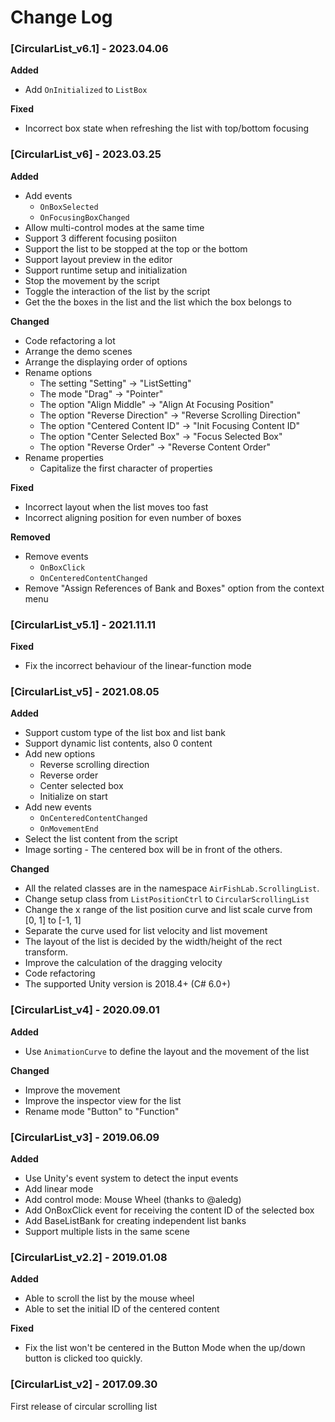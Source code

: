 # Change Log

### [CircularList_v6.1] - 2023.04.06

**Added**

- Add `OnInitialized` to `ListBox`

**Fixed**

- Incorrect box state when refreshing the list with top/bottom focusing

### [CircularList_v6] - 2023.03.25

**Added**

- Add events
  - `OnBoxSelected`
  - `OnFocusingBoxChanged`
- Allow multi-control modes at the same time
- Support 3 different focusing posiiton
- Support the list to be stopped at the top or the bottom
- Support layout preview in the editor
- Support runtime setup and initialization
- Stop the movement by the script
- Toggle the interaction of the list by the script
- Get the the boxes in the list and the list which the box belongs to

**Changed**

- Code refactoring a lot
- Arrange the demo scenes
- Arrange the displaying order of options
- Rename options
  - The setting "Setting" -> "ListSetting"
  - The mode "Drag" -> "Pointer"
  - The option "Align Middle" -> "Align At Focusing Position"
  - The option "Reverse Direction" -> "Reverse Scrolling Direction"
  - The option "Centered Content ID" -> "Init Focusing Content ID"
  - The option "Center Selected Box" -> "Focus Selected Box"
  - The option "Reverse Order" -> "Reverse Content Order"
- Rename properties
  - Capitalize the first character of properties

**Fixed**

- Incorrect layout when the list moves too fast
- Incorrect aligning position for even number of boxes

**Removed**

- Remove events
  - `OnBoxClick`
  - `OnCenteredContentChanged`
- Remove "Assign References of Bank and Boxes" option from the context menu

### [CircularList_v5.1] - 2021.11.11

**Fixed**

- Fix the incorrect behaviour of the linear-function mode

### [CircularList_v5] - 2021.08.05

**Added**

- Support custom type of the list box and list bank
- Support dynamic list contents, also 0 content
- Add new options
  - Reverse scrolling direction
  - Reverse order
  - Center selected box
  - Initialize on start
- Add new events
  - `OnCenteredContentChanged`
  - `OnMovementEnd`
- Select the list content from the script
- Image sorting - The centered box will be in front of the others.

**Changed**

- All the related classes are in the namespace `AirFishLab.ScrollingList`.
- Change setup class from `ListPositionCtrl` to `CircularScrollingList`
- Change the x range of the list position curve and list scale curve from [0, 1] to [-1, 1]
- Separate the curve used for list velocity and list movement
- The layout of the list is decided by the width/height of the rect transform.
- Improve the calculation of the dragging velocity
- Code refactoring
- The supported Unity version is 2018.4+ (C# 6.0+)

### [CircularList_v4] - 2020.09.01

**Added**

- Use `AnimationCurve` to define the layout and the movement of the list

**Changed**

- Improve the movement
- Improve the inspector view for the list
- Rename mode "Button" to "Function"

### [CircularList_v3] - 2019.06.09

**Added**

- Use Unity's event system to detect the input events
- Add linear mode
- Add control mode: Mouse Wheel (thanks to @aledg)
- Add OnBoxClick event for receiving the content ID of the selected box
- Add BaseListBank for creating independent list banks
- Support multiple lists in the same scene

### [CircularList_v2.2] - 2019.01.08

**Added**

- Able to scroll the list by the mouse wheel
- Able to set the initial ID of the centered content

**Fixed**

- Fix the list won't be centered in the Button Mode when the up/down button is clicked too quickly.

### [CircularList_v2] - 2017.09.30

First release of circular scrolling list
